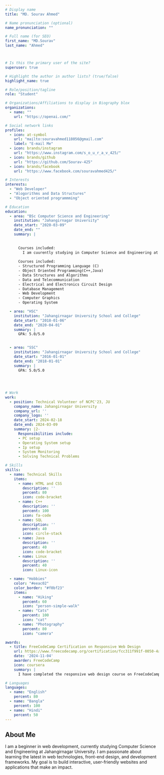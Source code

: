 ```yaml
---
# Display name
title: "MD. Sourav Ahmed"

# Name pronunciation (optional)
name_pronunciation: ""

# Full name (for SEO)
first_name: "MD.Sourav"
last_name: "Ahmed"



# Is this the primary user of the site?
superuser: true

# Highlight the author in author lists? (true/false)
highlight_name: true

# Role/position/tagline
role: "Student"

# Organizations/Affiliations to display in Biography blox
organizations:
  - name: ""
    url: "https://openai.com/"

# Social network links
profiles:
  - icon: at-symbol
    url: "mailto:souravahmed118056@gmail.com"
    label: "E-mail Me"
  - icon: brands/instagram
    url: "https://www.instagram.com/s_o_u_r_a_v_425/"
  - icon: brands/github
    url: "https://github.com/Sourav-425"
  - icon: brands/facebook
    url: "https://www.facebook.com/souravahmed425/"

# Interests
interests:
  - "Web Developer"
  - "Alogorithms and Data Structures"
  - "Object oriented programmming"

# Education
education:
  - area: "BSc Computer Science and Engineering"
    institution: "Jahangirnagar University"
    date_start: "2020-03-09"
    date_end: ""
    summary: |
      
      
      Courses included:
        I am cuurently studying in Computer Science and Engineering at Jahangirnagar University.
      
      Courses included:
      - Structured Programming Language (C)
      - Object Oriented Programming(C++,Java)
      - Data Structures and Algorithms
      - Data and Telecommunication
      - Electrical and Electronics Circuit Design
      - Database Management
      - Web Development
      - Computer Graphics
      - Operating System

  - area: "HSC"
    institution: "Jahangirnagar University School and College"
    date_start: "2018-01-06"
    date_end: "2020-04-01"
    summary: |
      GPA: 5.0/5.0
   

  - area: "SSC"
    institution: "Jahangirnagar University School and College"
    date_start: "2016-01-01"
    date_end: "2018-01-01"
    summary: |
      GPA: 5.0/5.0
      
      

   
# Work
work:
  - position: Technical Volunteer of NCPC'23, JU
    company_name: Jahangirnagar University
    company_url: ''
    company_logo: ''
    date_start: 2024-02-18
    date_end: 2024-03-09
    summary: |2-
      Responsibilities include:
      - PC setup
      - Operating System setup
      - Ip setup
      - System Monitoring
      - Solving Technical Problems

# Skills
skills:
  - name: Technical Skills
    items:
      - name: HTML and CSS
        description: ''
        percent: 80
        icon: code-bracket
      - name: C++
        description: ''
        percent: 100
        icon: fa-code
      - name: SQL
        description: ''
        percent: 40
        icon: circle-stack
      - name: Java
        description: ''
        percent: 40
        icon: code-bracket
      - name: Linux 
        description: ''
        percent: 40
        icon: Linux-icon

  - name: "Hobbies"
    color: "#eeac02"
    color_border: "#f0bf23"
    items:
      - name: "Hiking"
        percent: 60
        icon: "person-simple-walk"
      - name: "Cats"
        percent: 100
        icon: "cat"
      - name: "Photography"
        percent: 80
        icon: "camera"

awards:
  - title: FreeCodeCamp Certification on Responsive Web Design
    url: https://www.freecodecamp.org/certification/fcc311f991f-0050-4acb-b2ce-e16e3e4f85f6/responsive-web-design
    date: '2024-11-04'
    awarder: FreeCodeCamp
    icon: coursera
    summary: |
      I have completed the responsive web design course on FreeCodeCamp by submitting 5 Projects and completing some reltive projects. Completing this project i have learnt about basic HTML and CSS.

# Languages
languages:
  - name: "English"
    percent: 80
  - name: "Bangla"
    percent: 100
  - name: "Hindi"
    percent: 50
---
```


## About Me

I am a beginner in web development, currently studying Computer Science and Engineering at Jahangirnagar University. I am passionate about learning the latest in web technologies, front-end design, and development frameworks. My goal is to build interactive, user-friendly websites and applications that make an impact.
